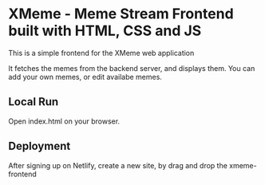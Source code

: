 # XMeme - Meme Stream Frontend built with HTML, CSS and JS

This is a simple frontend for the XMeme web application

It fetches the memes from the backend server, and displays them. You can add your own memes, or edit availabe memes.


## Local Run

Open index.html on your browser.


## Deployment

After signing up on Netlify, create a new site, by drag and drop the xmeme-frontend